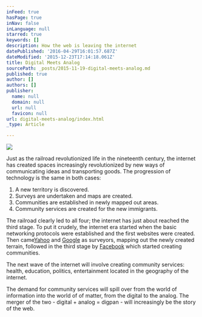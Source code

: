 ```yaml
---
inFeed: true
hasPage: true
inNav: false
inLanguage: null
starred: true
keywords: []
description: How the web is leaving the internet
datePublished: '2016-04-29T16:01:57.687Z'
dateModified: '2015-12-23T17:14:18.061Z'
title: Digital Meets Analog
sourcePath: _posts/2015-11-19-digital-meets-analog.md
published: true
author: []
authors: []
publisher:
  name: null
  domain: null
  url: null
  favicon: null
url: digital-meets-analog/index.html
_type: Article

---
```

![](https://s3-us-west-2.amazonaws.com/the-grid-img/p/41a5fc0d1cdba38d7e67facd761a0a84c902a9ed.jpg)

Just as the railroad revolutionized life in the nineteenth century, the internet has created spaces increasingly revolutionized by new ways of communicating ideas and transporting goods. The progression of technology is the same in both cases:

1. A new territory is discovered.
2. Surveys are undertaken and maps are created.
3. Communities are established in newly mapped out areas.
4. Community services are created for the new immigrants.

The railroad clearly led to all four; the internet has just about reached the third stage. To put it crudely, the internet era started when the basic networking protocols were established and the first websites were created. Then came[Yahoo][0] and [Google][1] as surveyors, mapping out the newly created terrain, followed in the third stage by [Facebook][2] which started creating communities.

The next wave of the internet will involve creating community services: health, education, politics, entertainment located in the geography of the internet.

The demand for community services will spill over from the world of information into the world of of matter, from the digital to the analog. The merger of the two - digital + analog = digpan - will increasingly be the story of the web.

[0]: http://en.wikipedia.org/wiki/Yahoo!
[1]: http://en.wikipedia.org/wiki/Google
[2]: http://en.wikipedia.org/wiki/Facebook